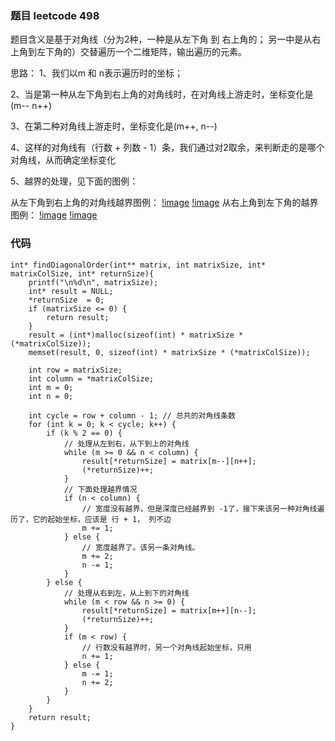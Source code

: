 ### 题目 leetcode 498

题目含义是基于对角线（分为2种，一种是从左下角 到 右上角的； 另一中是从右上角到左下角的）交替遍历一个二维矩阵，输出遍历的元素。

思路：
1、我们以m 和 n表示遍历时的坐标；

2、当是第一种从左下角到右上角的对角线时，在对角线上游走时，坐标变化是 (m-- n++)

3、在第二种对角线上游走时，坐标变化是(m++, n--)

4、这样的对角线有（行数 + 列数 - 1）条，我们通过对2取余，来判断走的是哪个对角线，从而确定坐标变化

5、越界的处理，见下面的图例：

从左下角到右上角的对角线越界图例：
[!image](https://github.com/leelianglong/leetcode/blob/master/%E6%80%BB%E7%BB%93/graph_icon/%E6%8D%95%E8%8E%B71.PNG)
[!image](https://github.com/leelianglong/leetcode/blob/master/%E6%80%BB%E7%BB%93/graph_icon/%E6%8D%95%E8%8E%B72.PNG)
从右上角到左下角的越界图例：
[!image](https://github.com/leelianglong/leetcode/blob/master/%E6%80%BB%E7%BB%93/graph_icon/%E6%8D%95%E8%8E%B73.PNG)
[!image](https://github.com/leelianglong/leetcode/blob/master/%E6%80%BB%E7%BB%93/graph_icon/%E6%8D%95%E8%8E%B74.PNG)

### 代码
```
int* findDiagonalOrder(int** matrix, int matrixSize, int* matrixColSize, int* returnSize){
    printf("\n%d\n", matrixSize);
    int* result = NULL;
    *returnSize  = 0;
    if (matrixSize <= 0) {
        return result;
    }
    result = (int*)malloc(sizeof(int) * matrixSize * (*matrixColSize));
    memset(result, 0, sizeof(int) * matrixSize * (*matrixColSize));

    int row = matrixSize;
    int column = *matrixColSize;
    int m = 0;
    int n = 0;
    
    int cycle = row + column - 1; // 总共的对角线条数
    for (int k = 0; k < cycle; k++) {
        if (k % 2 == 0) {
            // 处理从左到右，从下到上的对角线
            while (m >= 0 && n < column) {
                result[*returnSize] = matrix[m--][n++];
                (*returnSize)++;
            }
            // 下面处理越界情况
            if (n < column) {
                // 宽度没有越界，但是深度已经越界到 -1了，接下来该另一种对角线遍历了，它的起始坐标，应该是 行 + 1， 列不边
                m += 1;
            } else {
                // 宽度越界了。该另一条对角线。
                m += 2;
                n -= 1;
            }
        } else {
            // 处理从右到左，从上到下的对角线
            while (m < row && n >= 0) {
                result[*returnSize] = matrix[m++][n--];
                (*returnSize)++;
            }
            if (m < row) {
                // 行数没有越界时，另一个对角线起始坐标，只用
                n += 1;
            } else {
                m -= 1;
                n += 2;
            }
        }
    }
    return result;
}
```
